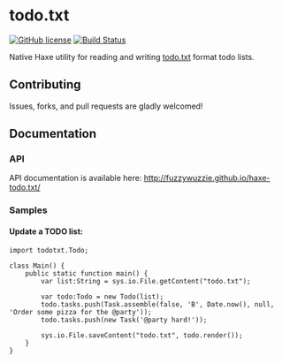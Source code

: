 # todo.txt
[![GitHub license](https://img.shields.io/badge/license-Apache%202-blue.svg?style=flat-square)](https://raw.githubusercontent.com/FuzzyWuzzie/haxe-todo.txt/master/LICENSE) [![Build Status](https://img.shields.io/travis/FuzzyWuzzie/haxe-todo.txt.svg?style=flat-square)](https://travis-ci.org/FuzzyWuzzie/haxe-todo.txt)

Native Haxe utility for reading and writing [todo.txt](http://todotxt.org/) format todo lists.

## Contributing

Issues, forks, and pull requests are gladly welcomed!

## Documentation

### API

API documentation is available here: http://fuzzywuzzie.github.io/haxe-todo.txt/

### Samples

#### Update a TODO list:

```
import todotxt.Todo;

class Main() {
    public static function main() {
        var list:String = sys.io.File.getContent("todo.txt");
        
        var todo:Todo = new Todo(list);
        todo.tasks.push(Task.assemble(false, 'B', Date.now(), null, 'Order some pizza for the @party'));
        todo.tasks.push(new Task('@party hard!'));

        sys.io.File.saveContent("todo.txt", todo.render());
    }
}
```